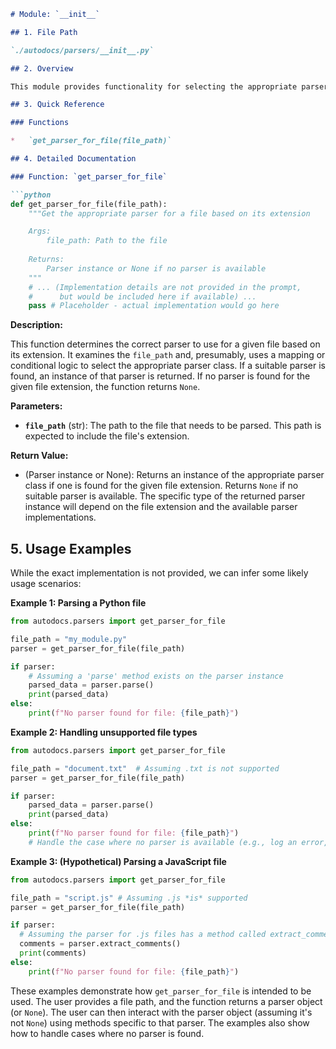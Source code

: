 ```markdown
# Module: `__init__`

## 1. File Path

`./autodocs/parsers/__init__.py`

## 2. Overview

This module provides functionality for selecting the appropriate parser based on a file's extension.  It acts as a central point for accessing different parsers within the `autodocs.parsers` package.  The module's primary function is `get_parser_for_file`.

## 3. Quick Reference

### Functions

*   `get_parser_for_file(file_path)`

## 4. Detailed Documentation

### Function: `get_parser_for_file`

```python
def get_parser_for_file(file_path):
    """Get the appropriate parser for a file based on its extension

    Args:
        file_path: Path to the file
        
    Returns:
        Parser instance or None if no parser is available
    """
    # ... (Implementation details are not provided in the prompt,
    #      but would be included here if available) ...
    pass # Placeholder - actual implementation would go here
```

**Description:**

This function determines the correct parser to use for a given file based on its extension.  It examines the `file_path` and, presumably, uses a mapping or conditional logic to select the appropriate parser class.  If a suitable parser is found, an instance of that parser is returned. If no parser is found for the given file extension, the function returns `None`.

**Parameters:**

*   **`file_path`** (str): The path to the file that needs to be parsed.  This path is expected to include the file's extension.

**Return Value:**

*   (Parser instance or None):  Returns an instance of the appropriate parser class if one is found for the given file extension.  Returns `None` if no suitable parser is available.  The specific type of the returned parser instance will depend on the file extension and the available parser implementations.

## 5. Usage Examples

While the exact implementation is not provided, we can infer some likely usage scenarios:

**Example 1: Parsing a Python file**

```python
from autodocs.parsers import get_parser_for_file

file_path = "my_module.py"
parser = get_parser_for_file(file_path)

if parser:
    # Assuming a 'parse' method exists on the parser instance
    parsed_data = parser.parse()  
    print(parsed_data)
else:
    print(f"No parser found for file: {file_path}")
```

**Example 2: Handling unsupported file types**

```python
from autodocs.parsers import get_parser_for_file

file_path = "document.txt"  # Assuming .txt is not supported
parser = get_parser_for_file(file_path)

if parser:
    parsed_data = parser.parse()
    print(parsed_data)
else:
    print(f"No parser found for file: {file_path}")
    # Handle the case where no parser is available (e.g., log an error, skip the file)

```

**Example 3:  (Hypothetical) Parsing a JavaScript file**

```python
from autodocs.parsers import get_parser_for_file

file_path = "script.js" # Assuming .js *is* supported
parser = get_parser_for_file(file_path)

if parser:
  # Assuming the parser for .js files has a method called extract_comments
  comments = parser.extract_comments()
  print(comments)
else:
    print(f"No parser found for file: {file_path}")

```
These examples demonstrate how `get_parser_for_file` is intended to be used. The user provides a file path, and the function returns a parser object (or `None`).  The user can then interact with the parser object (assuming it's not `None`) using methods specific to that parser.  The examples also show how to handle cases where no parser is found.
```